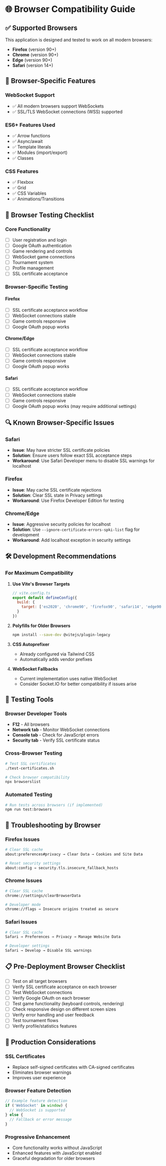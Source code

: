 # 🌐 Browser Compatibility Guide

## ✅ Supported Browsers

This application is designed and tested to work on all modern browsers:

- **Firefox** (version 90+)
- **Chrome** (version 90+)
- **Edge** (version 90+)
- **Safari** (version 14+)

## 🔧 Browser-Specific Features

### WebSocket Support
- ✅ All modern browsers support WebSockets
- ✅ SSL/TLS WebSocket connections (WSS) supported

### ES6+ Features Used
- ✅ Arrow functions
- ✅ Async/await
- ✅ Template literals
- ✅ Modules (import/export)
- ✅ Classes

### CSS Features
- ✅ Flexbox
- ✅ Grid
- ✅ CSS Variables
- ✅ Animations/Transitions

## 🧪 Browser Testing Checklist

### Core Functionality
- [ ] User registration and login
- [ ] Google OAuth authentication
- [ ] Game rendering and controls
- [ ] WebSocket game connections
- [ ] Tournament system
- [ ] Profile management
- [ ] SSL certificate acceptance

### Browser-Specific Testing

#### Firefox
- [ ] SSL certificate acceptance workflow
- [ ] WebSocket connections stable
- [ ] Game controls responsive
- [ ] Google OAuth popup works

#### Chrome/Edge
- [ ] SSL certificate acceptance workflow
- [ ] WebSocket connections stable
- [ ] Game controls responsive
- [ ] Google OAuth popup works

#### Safari
- [ ] SSL certificate acceptance workflow
- [ ] WebSocket connections stable
- [ ] Game controls responsive
- [ ] Google OAuth popup works (may require additional settings)

## 🔍 Known Browser-Specific Issues

### Safari
- **Issue**: May have stricter SSL certificate policies
- **Solution**: Ensure users follow exact SSL acceptance steps
- **Workaround**: Use Safari Developer menu to disable SSL warnings for localhost

### Firefox
- **Issue**: May cache SSL certificate rejections
- **Solution**: Clear SSL state in Privacy settings
- **Workaround**: Use Firefox Developer Edition for testing

### Chrome/Edge
- **Issue**: Aggressive security policies for localhost
- **Solution**: Use `--ignore-certificate-errors-spki-list` flag for development
- **Workaround**: Add localhost exception in security settings

## 🛠️ Development Recommendations

### For Maximum Compatibility

1. **Use Vite's Browser Targets**
   ```javascript
   // vite.config.ts
   export default defineConfig({
     build: {
       target: ['es2020', 'chrome90', 'firefox90', 'safari14', 'edge90']
     }
   })
   ```

2. **Polyfills for Older Browsers**
   ```bash
   npm install --save-dev @vitejs/plugin-legacy
   ```

3. **CSS Autoprefixer**
   - Already configured via Tailwind CSS
   - Automatically adds vendor prefixes

4. **WebSocket Fallbacks**
   - Current implementation uses native WebSocket
   - Consider Socket.IO for better compatibility if issues arise

## 🔬 Testing Tools

### Browser Developer Tools
- **F12** - All browsers
- **Network tab** - Monitor WebSocket connections
- **Console tab** - Check for JavaScript errors
- **Security tab** - Verify SSL certificate status

### Cross-Browser Testing
```bash
# Test SSL certificates
./test-certificates.sh

# Check browser compatibility
npx browserslist
```

### Automated Testing
```bash
# Run tests across browsers (if implemented)
npm run test:browsers
```

## 🚨 Troubleshooting by Browser

### Firefox Issues
```bash
# Clear SSL cache
about:preferences#privacy → Clear Data → Cookies and Site Data

# Reset security settings
about:config → security.tls.insecure_fallback_hosts
```

### Chrome Issues
```bash
# Clear SSL cache
chrome://settings/clearBrowserData

# Developer mode
chrome://flags → Insecure origins treated as secure
```

### Safari Issues
```bash
# Clear SSL cache
Safari → Preferences → Privacy → Manage Website Data

# Developer settings
Safari → Develop → Disable SSL warnings
```

## 📋 Pre-Deployment Browser Checklist

- [ ] Test on all target browsers
- [ ] Verify SSL certificate acceptance on each browser
- [ ] Test WebSocket connections
- [ ] Verify Google OAuth on each browser
- [ ] Test game functionality (keyboard controls, rendering)
- [ ] Check responsive design on different screen sizes
- [ ] Verify error handling and user feedback
- [ ] Test tournament flows
- [ ] Verify profile/statistics features

## 🎯 Production Considerations

### SSL Certificates
- Replace self-signed certificates with CA-signed certificates
- Eliminates browser warnings
- Improves user experience

### Browser Feature Detection
```javascript
// Example feature detection
if ('WebSocket' in window) {
  // WebSocket is supported
} else {
  // Fallback or error message
}
```

### Progressive Enhancement
- Core functionality works without JavaScript
- Enhanced features with JavaScript enabled
- Graceful degradation for older browsers
